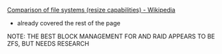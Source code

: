 
[Comparison of file systems (resize capabilities) - Wikipedia](https://en.wikipedia.org/wiki/Comparison_of_file_systems#Resize_capabilities)
- already covered the rest of the page

NOTE: THE BEST BLOCK MANAGEMENT FOR AND RAID APPEARS TO BE ZFS, BUT NEEDS RESEARCH
